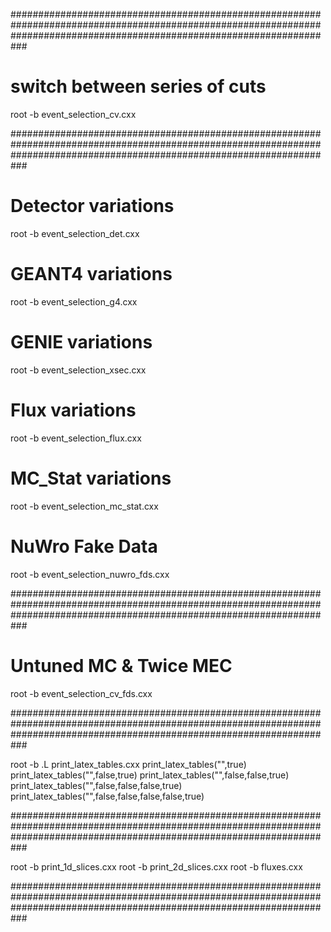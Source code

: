 ###########################################################################################################################################################################

# switch between series of cuts

root -b event_selection_cv.cxx 

###########################################################################################################################################################################

# Detector variations
root -b event_selection_det.cxx 

# GEANT4 variations
root -b event_selection_g4.cxx

# GENIE variations
root -b event_selection_xsec.cxx 

# Flux variations
root -b event_selection_flux.cxx 

# MC_Stat variations
root -b event_selection_mc_stat.cxx 

# NuWro Fake Data
root -b event_selection_nuwro_fds.cxx

###########################################################################################################################################################################

# Untuned MC & Twice MEC

root -b event_selection_cv_fds.cxx

###########################################################################################################################################################################

root -b 
.L print_latex_tables.cxx
print_latex_tables("",true)
print_latex_tables("",false,true)
print_latex_tables("",false,false,true)
print_latex_tables("",false,false,false,true)
print_latex_tables("",false,false,false,false,true)

###########################################################################################################################################################################

root -b print_1d_slices.cxx
root -b print_2d_slices.cxx
root -b fluxes.cxx

###########################################################################################################################################################################

